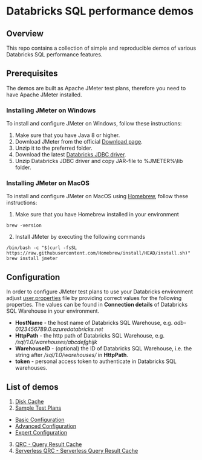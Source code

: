 # Databricks SQL performance demos

## Overview
This repo contains a collection of simple and reproducible demos of various Databricks SQL performance features.

## Prerequisites
The demos are built as Apache JMeter test plans, therefore you need to have Apache JMeter installed.

### Installing JMeter on Windows
To install and configure JMeter on Windows, follow these instructions:
1. Make sure that you have Java 8 or higher.
2. Download JMeter from the official [Download page](https://jmeter.apache.org/download_jmeter.cgi).
3. Unzip it to the preferred folder.
4. Download the latest [Databricks JDBC driver](https://www.databricks.com/spark/jdbc-drivers-download).
5. Unzip Databricks JDBC driver and copy JAR-file to %JMETER%\lib folder.

### Installing JMeter on MacOS
To install and configure JMeter on MacOS using [Homebrew](https://brew.sh/), follow these instructions:
1. Make sure that you have Homebrew installed in your environment
```shell
brew -version
```
2. Install JMeter by executing the following commands
```shell
/bin/bash -c "$(curl -fsSL https://raw.githubusercontent.com/Homebrew/install/HEAD/install.sh)"
brew install jmeter
```

## Configuration
In order to configure JMeter test plans to use your Databricks environment adjust [user.properties](user.properties) file by providing correct values for the following properties. The values can be found in **Connection details** of Databricks SQL Warehouse in your environment.
- **HostName** - the host name of Databricks SQL Warehouse, e.g. _adb-0123456789.0.azuredatabricks.net_
- **HttpPath** - the http path of Databricks SQL Warehouse, e.g. _/sql/1.0/warehouses/abcdefghijk_
- **WarehouseID** - (optional) the ID of Databricks SQL Warehouse, i.e. the string after _/sql/1.0/warehouses/_ in **HttpPath**.
- **token** - personal access token to authenticate in Databricks SQL warehouses.


## List of demos
1. [Disk Cache](1.%20Disk%20Cache/)
2. [Sample Test Plans](2.%20Sample%20Test%20Plans/)
- [Basic Configuration](2.%20Sample%20Test%20Plans/Basic%20Configuration/)
- [Advanced Configuration](2.%20Sample%20Test%20Plans/Advanced%20Configuration/)
- [Expert Configuration](2.%20Sample%20Test%20Plans/Expert%20Configuration/)
3. [QRC - Query Result Cache](3.%20QRC/)
4. [Serverless QRC - Serverless Query Result Cache](4.%20Serverless%20QRC/)

